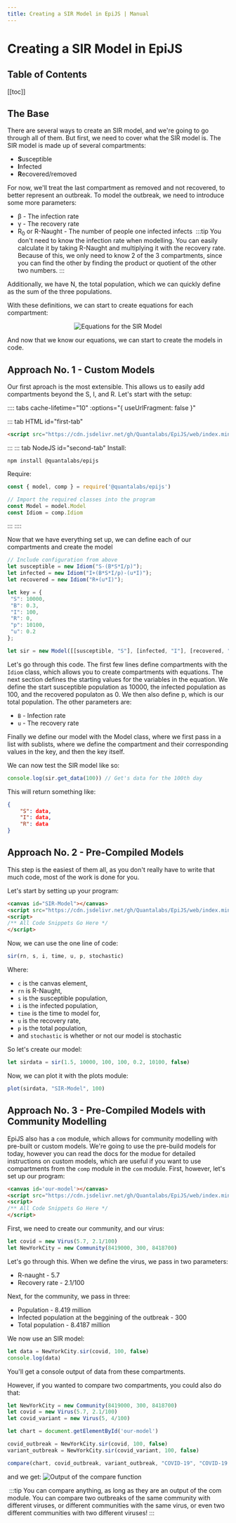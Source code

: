 ```yaml
---
title: Creating a SIR Model in EpiJS | Manual
---
```


# Creating a SIR Model in EpiJS

## Table of Contents

[[toc]]


## The Base
There are several ways to create an SIR model, and we're going to go through all of them. But first, we need to cover what the SIR model is. The SIR model is made up of several compartments:

- **S**usceptible
- **I**nfected
- **R**ecovered/removed

For now, we'll treat the last compartment as removed and not recovered, to better represent an outbreak. To model the outbreak, we need to introduce some more parameters:

- β - The infection rate
- γ - The recovery rate
- R<sub>0</sub> or R-Naught - The number of people one infected infects 
​
:::tip
You don't need to know the infection rate when modelling. You can easily calculate it by taking R-Naught and multiplying it with the recovery rate. Because of this, we only need to know 2 of the 3 compartments, since you can find the other by finding the product or quotient of the other two numbers.
:::

Additionally, we have N, the total population, which we can quickly define as the sum of the three populations.

With these definitions, we can start to create equations for each compartment:

<div align="center" ><img src="https://i.ibb.co/5837sMf/image.png" alt="Equations for the SIR Model"></div>

And now that we know our equations, we can start to create the models in code.

## Approach No. 1 - Custom Models
Our first aproach is the most extensible. This allows us to easily add compartments beyond the S, I, and R. Let's start with the setup:

:::: tabs cache-lifetime="10" :options="{ useUrlFragment: false }"
 
::: tab HTML id="first-tab"
```HTML
<script src="https://cdn.jsdelivr.net/gh/Quantalabs/EpiJS/web/index.min.js"></script>
```
:::
::: tab NodeJS id="second-tab"
Install:
```SH
npm install @quantalabs/epijs
```
Require:
```JavaScript
const { model, comp } = require('@quantalabs/epijs')

// Import the required classes into the program
const Model = model.Model
const Idiom = comp.Idiom
```
:::
::::

Now that we have everything set up, we can define each of our compartments and create the model

```JavaScript
// Include configuration from above
let susceptible = new Idiom("S-(B*S*I/p)");
let infected = new Idiom("I+(B*S*I/p)-(u*I)");
let recovered = new Idiom("R+(u*I)");

let key = {
 "S": 10000,
 "B": 0.3,
 "I": 100,
 "R": 0,
 "p": 10100,
 "u": 0.2
};

let sir = new Model([[susceptible, "S"], [infected, "I"], [recovered, "R"]], key)
```
Let's go through this code. The first few lines define compartments with the `Idiom` class, which allows you to create compartments with equations. The next section defines the starting values for the variables in the equation. We define the start susceptible population as 10000, the infected population as 100, and the recovered populaton as 0. We then also define p, which is our total population. The other parameters are:

- `B` - Infection rate
- `u` - The recovery rate

Finally we define our model with the Model class, where we first pass in a list with sublists, where we define the compartment and their corresponding values in the key, and then the key itself. 

We can now test the SIR model like so:

```JavaScript
console.log(sir.get_data(100)) // Get's data for the 100th day
```
This will return something like:
```JSON
{
    "S": data,
    "I": data,
    "R": data
}
```

## Approach No. 2 - Pre-Compiled Models
This step is the easiest of them all, as you don't really have to write that much code, most of the work is done for you.

Let's start by setting up your program:

```HTML
<canvas id="SIR-Model"></canvas>
<script src="https://cdn.jsdelivr.net/gh/Quantalabs/EpiJS/web/index.min.js"></script>
<script>
/** All Code Snippets Go Here */
</script>
```
Now, we can use the one line of code:
```JavaScript
sir(rn, s, i, time, u, p, stochastic)
```
Where:
 - `c` is the canvas element,
 - `rn` is R-Naught,
 - `s` is the susceptible population,
 - `i` is the infected population,
 - `time` is the time to model for,
 - `u` is the recovery rate,
 - `p` is the total population,
 - and `stochastic` is whether or not our model is stochastic

So let's create our model:
```JavaScript
let sirdata = sir(1.5, 10000, 100, 100, 0.2, 10100, false)
```

Now, we can plot it with the plots module:
```JavaScript
plot(sirdata, "SIR-Model", 100)
```

## Approach No. 3 - Pre-Compiled Models with Community Modelling

EpiJS also has a `com` module, which allows for community modelling with pre-built or custom models. We're going to use the pre-build models for today, however you can read the docs for the modue for detailed instructions on custom models, which are useful if you want to use compartments from the `comp` module in the `com` module. First, however, let's set up our program:
```HTML
<canvas id='our-model'></canvas>
<script src="https://cdn.jsdelivr.net/gh/Quantalabs/EpiJS/web/index.min.js"></script>
<script>
/** All Code Snippets Go Here */
</script>
```
First, we need to create our community, and our virus:
```JavaScript
let covid = new Virus(5.7, 2.1/100)
let NewYorkCity = new Community(8419000, 300, 8418700)
```
Let's go through this. When we define the virus, we pass in two parameters:

 - R-naught - 5.7
 - Recovery rate - 2.1/100

Next, for the community, we pass in three:

 - Population - 8.419 million
 - Infected population at the beggining of the outbreak - 300
 - Total population - 8.4187 million

We now use an SIR model:
```JavaScript
let data = NewYorkCity.sir(covid, 100, false)
console.log(data)
```
You'll get a console output of data from these compartments.

However, if you wanted to compare two compartments, you could also do that:
```JavaScript
let NewYorkCity = new Community(8419000, 300, 8418700)
let covid = new Virus(5.7, 2.1/100)
let covid_variant = new Virus(5, 4/100)

let chart = document.getElementById('our-model')

covid_outbreak = NewYorkCity.sir(covid, 100, false)
variant_outbreak = NewYorkCity.sir(covid_variant, 100, false)

compare(chart, covid_outbreak, variant_outbreak, "COVID-19", "COVID-19 Variant", 100)
```
and we get:
![Output of the compare function](https://i.ibb.co/LRMLNBL/image.png)

​
:::tip
You can compare anything, as long as they are an output of the com module. You can compare two outbreaks of the same community with different viruses, or different communities with the same virus, or even two different communities with two different viruses!
:::
